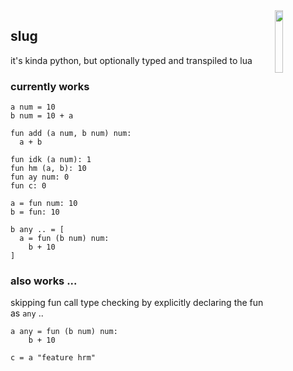 <img src="http://nilq.dk/slug.png" width="16%" height="16%" align="right">

## slug

it's kinda python, but optionally typed and transpiled to lua

### currently works

```
a num = 10
b num = 10 + a
```

```
fun add (a num, b num) num:
  a + b
  
fun idk (a num): 1
fun hm (a, b): 10
fun ay num: 0
fun c: 0

a = fun num: 10
b = fun: 10
```

```
b any .. = [
  a = fun (b num) num:
    b + 10
]
```

### also works ...

skipping fun call type checking by explicitly declaring the fun as `any` ..

```
a any = fun (b num) num:
    b + 10

c = a "feature hrm"
```
